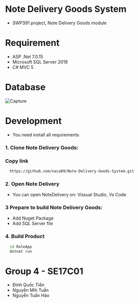 
# Note Delivery Goods System 
- SWP391 project, Note Delivery Goods module 

# Requirement 
- ASP .Net 7.0.15
- Microsoft SQL Server 2019 
- C# MVC 5 
  
# Database 
![Capture](https://github.com/naca09/Note-Delivery-Goods-System/assets/86470016/bb311963-d72a-49af-8140-74d8265a98e1)

# Development

- You need install all requirements 

### 1. Clone Note Delivery Goods:

### Copy link
```bash
  https://github.com/naca09/Note-Delivery-Goods-System.git
```
### 2. Open Note Delivery
- You can open NoteDelivery on: Vissual Studio, Vs Code

### 3 Prepare to build Note Delivery Goods:

- Add Nuget Package 
- Add SQL Server file 
### 4. Build Product 
```bash
  cd RoleApp 
  dotnet run 
```
# Group 4 - SE17C01
- Đinh Quốc Tiến 
- Nguyễn Mih Tuấn   
- Nguyễn Tuấn Hào 

